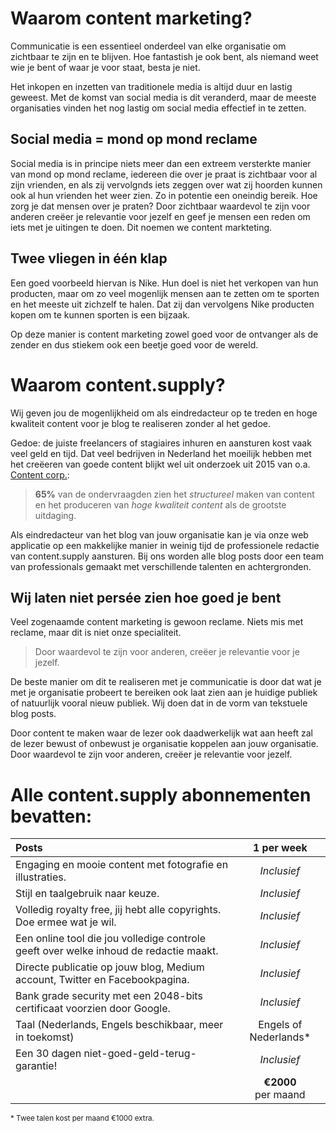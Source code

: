 # Waarom content marketing?

Communicatie is een essentieel onderdeel van elke organisatie om zichtbaar te zijn en te blijven. Hoe fantastish je ook bent, als niemand weet wie je bent of waar je voor staat, besta je niet.

Het inkopen en inzetten van traditionele media is altijd duur en lastig geweest. Met de komst van social media is dit veranderd, maar de meeste organisaties vinden het nog lastig om social media effectief in te zetten.

## Social media = mond op mond reclame

Social media is in principe niets meer dan een extreem versterkte manier van mond op mond reclame, iedereen die over je praat is zichtbaar voor al zijn vrienden, en als zij vervolgnds iets zeggen over wat zij hoorden kunnen ook al hun vrienden het weer zien. Zo in potentie een oneindig bereik. Hoe zorg je dat mensen over je praten? Door zichtbaar waardevol te zijn voor anderen creëer je relevantie voor jezelf en geef je mensen een reden om iets met je uitingen te doen. Dit noemen we content markteting.

## Twee vliegen in één klap

Een goed voorbeeld hiervan is Nike. Hun doel is niet het verkopen van hun producten, maar om zo veel mogenlijk mensen aan te zetten om te sporten en het meeste uit zichzelf te halen. Dat zij dan vervolgens Nike producten kopen om te kunnen sporten is een bijzaak.

Op deze manier is content marketing zowel goed voor de ontvanger als de zender en dus stiekem ook een beetje goed voor de wereld.   

# Waarom content.supply?

Wij geven jou de mogenlijkheid om als eindredacteur op te treden en hoge kwaliteit content voor je blog te realiseren zonder al het gedoe.

Gedoe: de juiste freelancers of stagiaires inhuren en aansturen kost vaak veel geld en tijd. Dat veel bedrijven in Nederland het moeilijk hebben met het creëeren van goede content blijkt wel uit onderzoek uit 2015 van o.a. [Content corp.](http://contenteer.nl/download/contentonderzoek-2015/):

> **65%** van de ondervraagden zien het *structureel* maken van content en het produceren van *hoge kwaliteit content* als de grootste uitdaging.

Als eindredacteur van het blog van jouw organisatie kan je via onze web applicatie op een makkelijke manier in weinig tijd de professionele redactie van content.supply aansturen. Bij ons worden alle blog posts door een team van professionals gemaakt met verschillende talenten en achtergronden.

## Wij laten niet persée zien hoe goed je bent

Veel zogenaamde content marketing is gewoon reclame. Niets mis met reclame, maar dit is niet onze specialiteit.  

> Door waardevol te zijn voor anderen, creëer je relevantie voor je jezelf.

De beste manier om dit te realiseren met je communicatie is door dat wat je met je organisatie probeert te bereiken ook laat zien aan je huidige publiek of natuurlijk vooral nieuw publiek. Wij doen dat in de vorm van tekstuele blog posts.

Door content te maken waar de lezer ook daadwerkelijk wat aan heeft zal de lezer bewust of onbewust je organisatie koppelen aan jouw organisatie. Door waardevol te zijn voor anderen, creëer je relevantie voor jezelf.


# Alle content.supply abonnementen bevatten:

| Posts | 1 per week |
|:------------|:-------:|
| Engaging en mooie content met fotografie en illustraties. | _Inclusief_ |
| Stijl en taalgebruik naar keuze. | _Inclusief_ |
| Volledig royalty free, jij hebt alle copyrights. Doe ermee wat je wil. | _Inclusief_ |
| Een online tool die jou volledige controle geeft over welke inhoud de redactie maakt. | _Inclusief_ |
| Directe publicatie op jouw blog, Medium account, Twitter en Facebookpagina. | _Inclusief_ |
| Bank grade security met een 2048-bits certificaat voorzien door Google. | _Inclusief_ |
| Taal (Nederlands, Engels beschikbaar, meer in toekomst) | Engels of Nederlands* |
| Een 30 dagen niet-goed-geld-terug-garantie! | _Inclusief_ |
|  | **€2000** per&nbsp;maand |

<small>* Twee talen kost per maand €1000 extra.</small>
